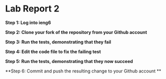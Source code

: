 # Lab Report 2

**Step 1: Log into ieng6**


**Step 2: Clone your fork of the repository from your Github account**

**Step 3: Run the tests, demonstrating that they fail**

**Step 4: Edit the code file to fix the failing test**

**Step 5: Run the tests, demonstrating that they now succeed**

**Step 6: Commit and push the resulting change to your Github account **
